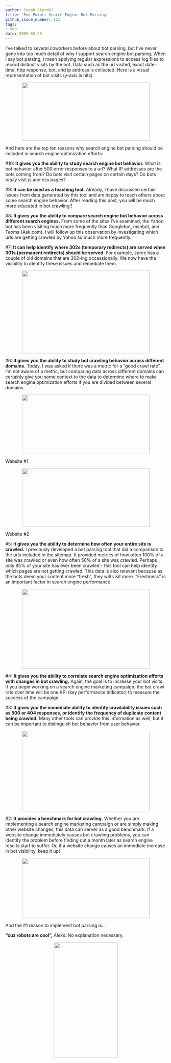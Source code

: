 ```yaml
---
author: Steph Skardal
title: 'End Point: Search Engine Bot Parsing'
github_issue_number: 121
tags:
- seo
date: 2009-03-25
---
```


I’ve talked to several coworkers before about bot parsing, but I’ve never gone into too much detail of why I support search engine bot parsing. When I say bot parsing, I mean applying regular expressions to access log files to record distinct visits by the bot. Data such as the url visited, exact date-time, http response, bot, and ip address is collected. Here is a visual representation of bot visits (y-axis is hits).

<a href="https://4.bp.blogspot.com/_wWmWqyCEKEs/ScrWJYHi6gI/AAAAAAAABrk/T4C1oS7V1GM/s1600-h/n4.gif" onblur="try {parent.deselectBloggerImageGracefully();} catch(e) {}"><img alt="" border="0" id="BLOGGER_PHOTO_ID_5317297766645557762" src="/blog/2009/03/end-point-search-engine-bot-parsing/image-0.gif" style="display:block; margin:0px auto 10px; text-align:center;cursor:pointer; cursor:hand;width: 400px; height: 183px;"/></a>

And here are the top ten reasons why search engine bot parsing should be included in search engine optimization efforts:

\#10: **It gives you the ability to study search engine bot behavior.** What is bot behavior after 500 error responses to a url? What IP addresses are the bots coming from? Do bots visit certain pages on certain days? Do bots *really* visit js and css pages?

\#9: **It can be used as a teaching tool.** Already, I have discussed certain issues from data generated by this tool and am happy to teach others about some search engine behavior. After reading this post, you will be much more educated in bot crawling!!

\#8: **It gives you the ability to compare search engine bot behavior across different search engines.** From some of the sites I’ve examined, the Yahoo bot has been visiting much more frequently than Googlebot, msnbot, and Teoma (Ask.com). I will follow up this observation by investigating which urls are getting crawled by Yahoo so much more frequently.

\#7: **It can help identify where 302s (temporary redirects) are served when 301s (permanent redirects) should be served.** For example, spree has a couple of old domains that are 302-ing occassionally. We now have the visibility to identify these issues and remediate them.

<a href="https://3.bp.blogspot.com/_wWmWqyCEKEs/ScrWTgHw71I/AAAAAAAABrs/d0YqN59Epx0/s1600-h/n7.gif" onblur="try {parent.deselectBloggerImageGracefully();} catch(e) {}"><img alt="" border="0" id="BLOGGER_PHOTO_ID_5317297940592652114" src="/blog/2009/03/end-point-search-engine-bot-parsing/image-1.gif" style="display:block; margin:0px auto 10px; text-align:center;cursor:pointer; cursor:hand;width: 400px; height: 259px;"/></a>

\#6: **It gives you the ability to study bot crawling behavior across different domains.** Today, I was asked if there was a metric for a “good crawl rate”. I’m not aware of a metric, but comparing data across different domains can certainly give you some context to the data to determine where to make search engine optimization efforts if you are divided between several domains.

<a href="https://3.bp.blogspot.com/_wWmWqyCEKEs/ScrWd5WbQsI/AAAAAAAABr0/YmZ6eJE7UV0/s1600-h/n6p1.gif" onblur="try {parent.deselectBloggerImageGracefully();} catch(e) {}"><img alt="" border="0" id="BLOGGER_PHOTO_ID_5317298119163724482" src="/blog/2009/03/end-point-search-engine-bot-parsing/image-2.gif" style="display:block; margin:0px auto 10px; text-align:center;cursor:pointer; cursor:hand;width: 400px; height: 186px;"/></a>

Website #1

<a href="https://4.bp.blogspot.com/_wWmWqyCEKEs/ScrWeBv_R4I/AAAAAAAABr8/MFUUGVZXUq4/s1600-h/n6p2.gif" onblur="try {parent.deselectBloggerImageGracefully();} catch(e) {}"><img alt="" border="0" id="BLOGGER_PHOTO_ID_5317298121418426242" src="/blog/2009/03/end-point-search-engine-bot-parsing/image-3.gif" style="display:block; margin:0px auto 10px; text-align:center;cursor:pointer; cursor:hand;width: 400px; height: 183px;"/></a>

Website #2

\#5: **It gives you the ability to determine how often your entire site is crawled.** I previously developed a bot parsing tool that did a comparison to the urls included in the sitemap. It provided metrics of how often 100% of a site was crawled or even how often 50% of a site was crawled. Perhaps only 95% of your site has ever been crawled - this tool can help identify which pages are not getting crawled. This data is also relevant because as the bots deem your content more “fresh”, they will visit more. “Freshness” is an important factor in search engine performance.

<a href="https://4.bp.blogspot.com/_wWmWqyCEKEs/ScrWs1sAfXI/AAAAAAAABsE/wM5oyiZNwFc/s1600-h/n5.gif" onblur="try {parent.deselectBloggerImageGracefully();} catch(e) {}"><img alt="" border="0" id="BLOGGER_PHOTO_ID_5317298375878540658" src="/blog/2009/03/end-point-search-engine-bot-parsing/image-4.gif" style="display:block; margin:0px auto 10px; text-align:center;cursor:pointer; cursor:hand;width: 400px; height: 250px;"/></a>

\#4: **It gives you the ability to correlate search engine optimization efforts with changes in bot crawling.** Again, the goal is to increase your bot visits. If you begin working on a search engine marketing campaign, the bot crawl rate over time will be one KPI (key performance indicator) to measure the success of the campaign.

\#3: **It gives you the immediate ability to identify crawlability issues such as 500 or 404 responses, or identify the frequency of duplicate content being crawled.** Many other tools can provide this information as well, but it can be important to distinguish bot behavior from user behavior.

<a href="https://3.bp.blogspot.com/_wWmWqyCEKEs/ScrWs90XNjI/AAAAAAAABsM/vOpV5cK5q3s/s1600-h/n3.gif" onblur="try {parent.deselectBloggerImageGracefully();} catch(e) {}"><img alt="" border="0" id="BLOGGER_PHOTO_ID_5317298378061067826" src="/blog/2009/03/end-point-search-engine-bot-parsing/image-5.gif" style="display:block; margin:0px auto 10px; text-align:center;cursor:pointer; cursor:hand;width: 400px; height: 252px;"/></a>

\#2: **It provides a benchmark for bot crawling.** Whether you are implementing a search engine marketing campaign or are simply making other website changes, this data can server as a good benchmark. If a website change immediately causes bot crawling problems, you can identify the problem before finding out a month later as search engine results start to suffer. Or, if a website change causes an immediate increase in bot visibility, keep it up!

<a href="https://2.bp.blogspot.com/_wWmWqyCEKEs/ScrWtBS9VZI/AAAAAAAABsU/ySSi_o7yy80/s1600-h/n2.gif" onblur="try {parent.deselectBloggerImageGracefully();} catch(e) {}"><img alt="" border="0" id="BLOGGER_PHOTO_ID_5317298378994701714" src="/blog/2009/03/end-point-search-engine-bot-parsing/image-6.gif" style="display:block; margin:0px auto 10px; text-align:center;cursor:pointer; cursor:hand;width: 400px; height: 188px;"/></a>

And the #1 reason to implement bot parsing is...

**“cuz robots are cool”,** *Aleks*. No explanation necessary.

<a href="http://www.mwctoys.com/REVIEW_061808a.htm" onblur="try {parent.deselectBloggerImageGracefully();} catch(e) {}"><img alt="" border="0" id="BLOGGER_PHOTO_ID_5317298379611777938" src="/blog/2009/03/end-point-search-engine-bot-parsing/image-7.gif" style="display:block; margin:0px auto 10px; text-align:center;cursor:pointer; cursor:hand;width: 200px; height: 361px;"/></a>
